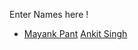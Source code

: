 Enter Names here !
- [Mayank Pant](https://github.com/obiwan04kanobi)
[Ankit Singh](https://github.com/anki14444)